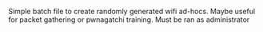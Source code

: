 Simple batch file to create randomly generated wifi ad-hocs. Maybe useful for packet gathering or pwnagatchi training.
Must be ran as administrator
